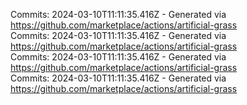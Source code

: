 Commits: 2024-03-10T11:11:35.416Z - Generated via https://github.com/marketplace/actions/artificial-grass
<br>
Commits: 2024-03-10T11:11:35.416Z - Generated via https://github.com/marketplace/actions/artificial-grass
<br>
Commits: 2024-03-10T11:11:35.416Z - Generated via https://github.com/marketplace/actions/artificial-grass
<br>
Commits: 2024-03-10T11:11:35.416Z - Generated via https://github.com/marketplace/actions/artificial-grass
<br>
